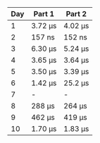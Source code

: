 | Day | Part 1  | Part 2  |
| --- | ------- | ------- |
|   1 | 3.72 µs | 4.02 µs |
|   2 |  157 ns |  152 ns |
|   3 | 6.30 µs | 5.24 µs |
|   4 | 3.65 µs | 3.64 µs |
|   5 | 3.50 µs | 3.39 µs |
|   6 | 1.42 µs | 25.2 µs |
|   7 |    -    |    -    |
|   8 |  288 µs |  264 µs |
|   9 |  462 µs |  419 µs |
|  10 | 1.70 µs | 1.83 µs |
